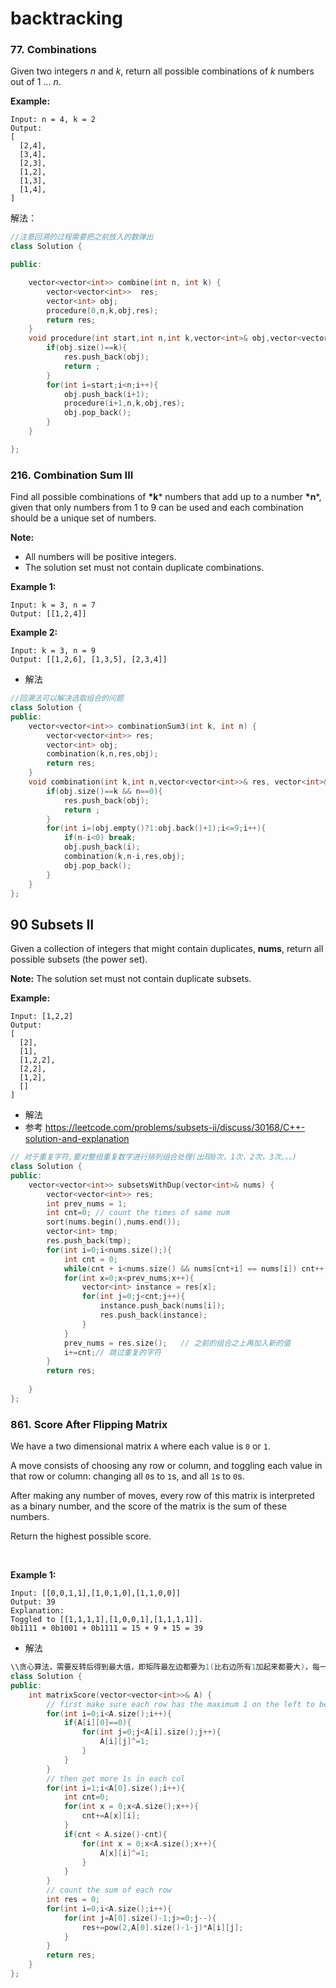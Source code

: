 # backtracking

### 77. Combinations

Given two integers *n* and *k*, return all possible combinations of *k* numbers out of 1 ... *n*.

**Example:**

```
Input: n = 4, k = 2
Output:
[
  [2,4],
  [3,4],
  [2,3],
  [1,2],
  [1,3],
  [1,4],
]
```



解法：

```c++
//注意回溯的过程需要把之前放入的数弹出
class Solution {

public:

    vector<vector<int>> combine(int n, int k) {
        vector<vector<int>>  res;
        vector<int> obj;
        procedure(0,n,k,obj,res);
        return res;
    }
    void procedure(int start,int n,int k,vector<int>& obj,vector<vector<int>>& res){
        if(obj.size()==k){
            res.push_back(obj);
            return ;
        }
        for(int i=start;i<n;i++){
            obj.push_back(i+1);
            procedure(i+1,n,k,obj,res);
            obj.pop_back();
        }
    }

};


```



### 216. Combination Sum III

Find all possible combinations of **\*k*** numbers that add up to a number **\*n***, given that only numbers from 1 to 9 can be used and each combination should be a unique set of numbers.

**Note:**

- All numbers will be positive integers.
- The solution set must not contain duplicate combinations.

**Example 1:**

```
Input: k = 3, n = 7
Output: [[1,2,4]]

```

**Example 2:**

```
Input: k = 3, n = 9
Output: [[1,2,6], [1,3,5], [2,3,4]]
```



- 解法

```c++
//回溯法可以解决选取组合的问题
class Solution {
public:
    vector<vector<int>> combinationSum3(int k, int n) {
        vector<vector<int>> res;
        vector<int> obj;
        combination(k,n,res,obj);
        return res;
    }
    void combination(int k,int n,vector<vector<int>>& res, vector<int>& obj){
        if(obj.size()==k && n==0){
            res.push_back(obj);
            return ;
        }
        for(int i=(obj.empty()?1:obj.back()+1);i<=9;i++){
            if(n-i<0) break;
            obj.push_back(i);
            combination(k,n-i,res,obj);
            obj.pop_back();
        }
    }
};
```





## 90 Subsets II

Given a collection of integers that might contain duplicates, **nums**, return all possible subsets (the power set).

**Note:** The solution set must not contain duplicate subsets.

**Example:**

```
Input: [1,2,2]
Output:
[
  [2],
  [1],
  [1,2,2],
  [2,2],
  [1,2],
  []
]
```



- 解法
- 参考 https://leetcode.com/problems/subsets-ii/discuss/30168/C++-solution-and-explanation

```c++
// 对于重复字符,要对整组重复数字进行排列组合处理(出现0次，1次，2次，3次。。。)
class Solution {
public:
    vector<vector<int>> subsetsWithDup(vector<int>& nums) {
        vector<vector<int>> res;
        int prev_nums = 1;
        int cnt=0; // count the times of same num
        sort(nums.begin(),nums.end());
        vector<int> tmp;
        res.push_back(tmp);
        for(int i=0;i<nums.size();){
            int cnt = 0;
            while(cnt + i<nums.size() && nums[cnt+i] == nums[i]) cnt++;  // count the times of same num,at lease cnt = 1 to quit
            for(int x=0;x<prev_nums;x++){
                vector<int> instance = res[x];
                for(int j=0;j<cnt;j++){
                    instance.push_back(nums[i]);
                    res.push_back(instance);
                }
            }
            prev_nums = res.size();   // 之前的组合之上再加入新的值
            i+=cnt;// 跳过重复的字符
        }
        return res;
        
    }
};
```



### 861. Score After Flipping Matrix

We have a two dimensional matrix `A` where each value is `0` or `1`.

A move consists of choosing any row or column, and toggling each value in that row or column: changing all `0`s to `1`s, and all `1`s to `0`s.

After making any number of moves, every row of this matrix is interpreted as a binary number, and the score of the matrix is the sum of these numbers.

Return the highest possible score.

 


**Example 1:**

```
Input: [[0,0,1,1],[1,0,1,0],[1,1,0,0]]
Output: 39
Explanation:
Toggled to [[1,1,1,1],[1,0,0,1],[1,1,1,1]].
0b1111 + 0b1001 + 0b1111 = 15 + 9 + 15 = 39
```



- 解法

```c++
\\贪心算法，需要反转后得到最大值，即矩阵最左边都要为1(比右边所有1加起来都要大)，每一行的值权重相同，之后在考虑每一列中需要更多的1s的数目
class Solution {
public:
    int matrixScore(vector<vector<int>>& A) {
        // first make sure each row has the maximum 1 on the left to be biggest
        for(int i=0;i<A.size();i++){
            if(A[i][0]==0){
                for(int j=0;j<A[i].size();j++){
                    A[i][j]^=1;
                }
            }
        }
        // then get more 1s in each col
        for(int i=1;i<A[0].size();i++){
            int cnt=0;
            for(int x = 0;x<A.size();x++){
                cnt+=A[x][i];
            }
            if(cnt < A.size()-cnt){
                for(int x = 0;x<A.size();x++){
                    A[x][i]^=1;
                }
            }
        }
        // count the sum of each row
        int res = 0;
        for(int i=0;i<A.size();i++){
            for(int j=A[0].size()-1;j>=0;j--){
                res+=pow(2,A[0].size()-1-j)*A[i][j];
            }
        }
        return res;
    }
};
```

